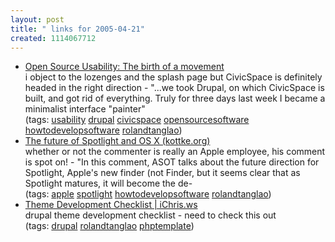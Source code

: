 ```yaml
---
layout: post
title: " links for 2005-04-21"
created: 1114067712
---
```

<ul class="delicious">
	<li>
		<div class="delicious-link"><a href="http://www.rashmisinha.com/archives/05_04/open-source.html">Open Source Usability: The birth of a movement</a></div>
		<div class="delicious-extended">i object to the lozenges and the splash page but CivicSpace is definitely headed in the right direction - "...we took Drupal, on which CivicSpace is built, and got rid of everything. Truly for three days last week I became a minimalist interface "painter"</div>
		<div class="delicious-tags">(tags: <a href="http://del.icio.us/rtanglao/usability">usability</a> <a href="http://del.icio.us/rtanglao/drupal">drupal</a> <a href="http://del.icio.us/rtanglao/civicspace">civicspace</a> <a href="http://del.icio.us/rtanglao/opensourcesoftware">opensourcesoftware</a> <a href="http://del.icio.us/rtanglao/howtodevelopsoftware">howtodevelopsoftware</a> <a href="http://del.icio.us/rtanglao/rolandtanglao">rolandtanglao</a>)</div>
	</li>
	<li>
		<div class="delicious-link"><a href="http://www.kottke.org/05/04/future-spotlight">The future of Spotlight and OS X (kottke.org)</a></div>
		<div class="delicious-extended">whether or not the commenter is really an Apple employee, his comment is spot on! - "In this comment, ASOT talks about the future direction for Spotlight, Apple's new finder (not Finder, but it seems clear that as Spotlight matures, it will become the de-</div>
		<div class="delicious-tags">(tags: <a href="http://del.icio.us/rtanglao/apple">apple</a> <a href="http://del.icio.us/rtanglao/spotlight">spotlight</a> <a href="http://del.icio.us/rtanglao/howtodevelopsoftware">howtodevelopsoftware</a> <a href="http://del.icio.us/rtanglao/rolandtanglao">rolandtanglao</a>)</div>
	</li>
	<li>
		<div class="delicious-link"><a href="http://ichris.ws/node/804">Theme Development Checklist | iChris.ws</a></div>
		<div class="delicious-extended">drupal theme development checklist - need to check this out</div>
		<div class="delicious-tags">(tags: <a href="http://del.icio.us/rtanglao/drupal">drupal</a> <a href="http://del.icio.us/rtanglao/rolandtanglao">rolandtanglao</a> <a href="http://del.icio.us/rtanglao/phptemplate">phptemplate</a>)</div>
	</li>
</ul>


